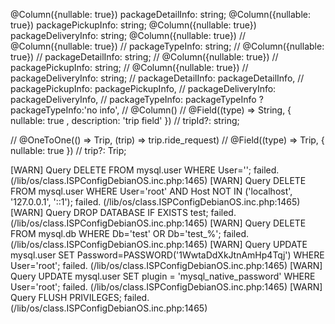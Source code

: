   @Column({nullable: true})
  packageDetailInfo: string;
  @Column({nullable: true})
  packagePickupInfo: string;
  @Column({nullable: true})
  packageDeliveryInfo: string;
  @Column({nullable: true})
// @Column({nullable: true})
// packageTypeInfo: string;
// @Column({nullable: true})
// packageDetailInfo: string;
// @Column({nullable: true})
// packagePickupInfo: string;
// @Column({nullable: true})
// packageDeliveryInfo: string;
// packageDetailInfo: packageDetailInfo,
// packagePickupInfo: packagePickupInfo,
// packageDeliveryInfo: packageDeliveryInfo,
// packageTypeInfo:  packageTypeInfo ?packageTypeInfo:'no info',
  // @Column()
  // @Field((type) => String, { nullable: true , description: 'trip field' })
  // tripId?: string;

  // @OneToOne(() => Trip, (trip) => trip.ride_request)
  // @Field((type) => Trip, { nullable: true })
  // trip?: Trip;

[WARN] Query DELETE FROM mysql.user WHERE User=''; failed. (/lib/os/class.ISPConfigDebianOS.inc.php:1465)
[WARN] Query DELETE FROM mysql.user WHERE User='root' AND Host NOT IN ('localhost', '127.0.0.1', '::1'); failed. (/lib/os/class.ISPConfigDebianOS.inc.php:1465)
[WARN] Query DROP DATABASE IF EXISTS test; failed. (/lib/os/class.ISPConfigDebianOS.inc.php:1465)
[WARN] Query DELETE FROM mysql.db WHERE Db='test' OR Db='test\_%'; failed. (/lib/os/class.ISPConfigDebianOS.inc.php:1465)
[WARN] Query UPDATE mysql.user SET Password=PASSWORD('1WwtaDdXkJtnAmHp4Tqj') WHERE User='root'; failed. (/lib/os/class.ISPConfigDebianOS.inc.php:1465)
[WARN] Query UPDATE mysql.user SET plugin = 'mysql_native_password' WHERE User='root'; failed. (/lib/os/class.ISPConfigDebianOS.inc.php:1465)
[WARN] Query FLUSH PRIVILEGES; failed. (/lib/os/class.ISPConfigDebianOS.inc.php:1465)
